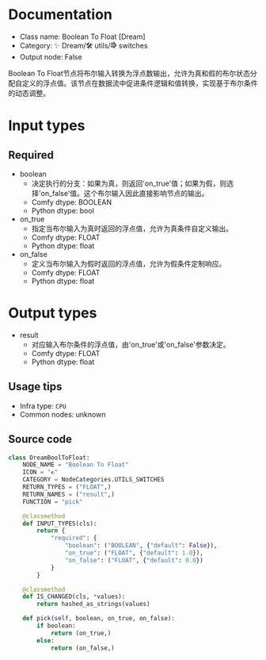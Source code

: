 
# Documentation
- Class name: Boolean To Float [Dream]
- Category: ✨ Dream/🛠 utils/⭆ switches
- Output node: False

Boolean To Float节点将布尔输入转换为浮点数输出，允许为真和假的布尔状态分配自定义的浮点值。该节点在数据流中促进条件逻辑和值转换，实现基于布尔条件的动态调整。

# Input types
## Required
- boolean
    - 决定执行的分支：如果为真，则返回'on_true'值；如果为假，则选择'on_false'值。这个布尔输入因此直接影响节点的输出。
    - Comfy dtype: BOOLEAN
    - Python dtype: bool
- on_true
    - 指定当布尔输入为真时返回的浮点值，允许为真条件自定义输出。
    - Comfy dtype: FLOAT
    - Python dtype: float
- on_false
    - 定义当布尔输入为假时返回的浮点值，允许为假条件定制响应。
    - Comfy dtype: FLOAT
    - Python dtype: float

# Output types
- result
    - 对应输入布尔条件的浮点值，由'on_true'或'on_false'参数决定。
    - Comfy dtype: FLOAT
    - Python dtype: float


## Usage tips
- Infra type: `CPU`
- Common nodes: unknown


## Source code
```python
class DreamBoolToFloat:
    NODE_NAME = "Boolean To Float"
    ICON = "⬖"
    CATEGORY = NodeCategories.UTILS_SWITCHES
    RETURN_TYPES = ("FLOAT",)
    RETURN_NAMES = ("result",)
    FUNCTION = "pick"

    @classmethod
    def INPUT_TYPES(cls):
        return {
            "required": {
                "boolean": ("BOOLEAN", {"default": False}),
                "on_true": ("FLOAT", {"default": 1.0}),
                "on_false": ("FLOAT", {"default": 0.0})
            }
        }

    @classmethod
    def IS_CHANGED(cls, *values):
        return hashed_as_strings(values)

    def pick(self, boolean, on_true, on_false):
        if boolean:
            return (on_true,)
        else:
            return (on_false,)

```
